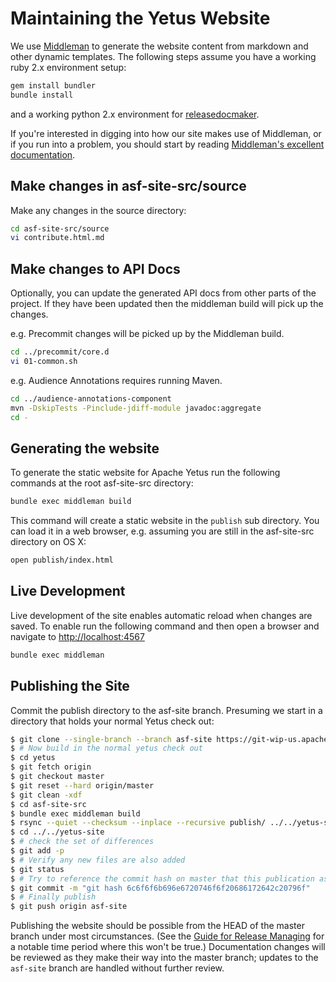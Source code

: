 <!---
  Licensed to the Apache Software Foundation (ASF) under one
  or more contributor license agreements.  See the NOTICE file
  distributed with this work for additional information
  regarding copyright ownership.  The ASF licenses this file
  to you under the Apache License, Version 2.0 (the
  "License"); you may not use this file except in compliance
  with the License.  You may obtain a copy of the License at

    http://www.apache.org/licenses/LICENSE-2.0

  Unless required by applicable law or agreed to in writing,
  software distributed under the License is distributed on an
  "AS IS" BASIS, WITHOUT WARRANTIES OR CONDITIONS OF ANY
  KIND, either express or implied.  See the License for the
  specific language governing permissions and limitations
  under the License.
-->

# Maintaining the Yetus Website

We use [Middleman](https://middlemanapp.com/) to generate the website content from markdown and other
dynamic templates. The following steps assume you have a working
ruby 2.x environment setup:

```bash
gem install bundler
bundle install
```
and a working python 2.x environment for [releasedocmaker](../in-progress/releasedocmaker/).

If you're interested in digging into how our site makes use of Middleman, or if you run into a problem, you should start
by reading [Middleman's excellent documentation](https://middlemanapp.com/basics/install/).

## Make changes in asf-site-src/source
Make any changes in the source directory:

```bash
cd asf-site-src/source
vi contribute.html.md
```

## Make changes to API Docs
Optionally, you can update the generated API docs from other parts of the project. If they have been updated then the middleman build will pick up the changes.

e.g. Precommit changes will be picked up by the Middleman build.

```bash
cd ../precommit/core.d
vi 01-common.sh
```


e.g. Audience Annotations requires running Maven.

```bash
cd ../audience-annotations-component
mvn -DskipTests -Pinclude-jdiff-module javadoc:aggregate
cd -
```

## Generating the website
To generate the static website for Apache Yetus run the following commands at the root asf-site-src directory:

```bash
bundle exec middleman build
```

This command will create a static website in the `publish` sub directory. You can load it in a web browser, e.g. assuming you are still in the asf-site-src directory on OS X:

```bash
open publish/index.html
```

## Live Development
Live development of the site enables automatic reload when changes are saved.
To enable run the following command and then open a browser and navigate to
[http://localhost:4567](http://localhost:4567/)

```bash
bundle exec middleman
```

## Publishing the Site
Commit the publish directory to the asf-site branch. Presuming we start in a directory that holds your normal Yetus check out:

```bash
$ git clone --single-branch --branch asf-site https://git-wip-us.apache.org/repos/asf/yetus.git yetus-site
$ # Now build in the normal yetus check out
$ cd yetus
$ git fetch origin
$ git checkout master
$ git reset --hard origin/master
$ git clean -xdf
$ cd asf-site-src
$ bundle exec middleman build
$ rsync --quiet --checksum --inplace --recursive publish/ ../../yetus-site/
$ cd ../../yetus-site
$ # check the set of differences
$ git add -p
$ # Verify any new files are also added
$ git status
$ # Try to reference the commit hash on master that this publication assures we include
$ git commit -m "git hash 6c6f6f6b696e6720746f6f20686172642c20796f"
$ # Finally publish
$ git push origin asf-site
```

Publishing the website should be possible from the HEAD of the master branch under most circumstances. (See the [Guide for Release Managing](releases) for a notable time period where this won't be true.)
Documentation changes will be reviewed as they make their way into the master branch; updates to the `asf-site` branch are handled without further review.

